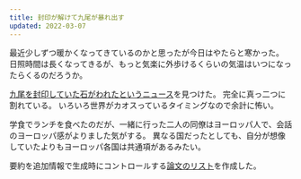 ```yaml
---
title: 封印が解けて九尾が暴れ出す
updated: 2022-03-07
---
```


最近少しずつ暖かくなってきているのかと思ったが今日はやたらと寒かった。
日照時間は長くなってきるが、もっと気楽に外歩けるくらいの気温はいつになったらくるのだろうか。

[九尾を封印していた石がわれたというニュース](https://www.yomiuri.co.jp/national/20220306-OYT1T50156/)を見つけた。
完全に真っ二つに割れている。
いろいろ世界がカオスっているタイミングなので余計に怖い。

学食でランチを食べたのだが、一緒に行った二人の同僚はヨーロッパ人で、会話のヨーロッパ感がよりました気がする。
異なる国だったとしても、自分が想像していたよりもヨーロッパ各国は共通項があるみたい。

要約を追加情報で生成時にコントロールする[論文のリスト](https://sotaro.io/posts/guided-summarization-papers)を作成した。

